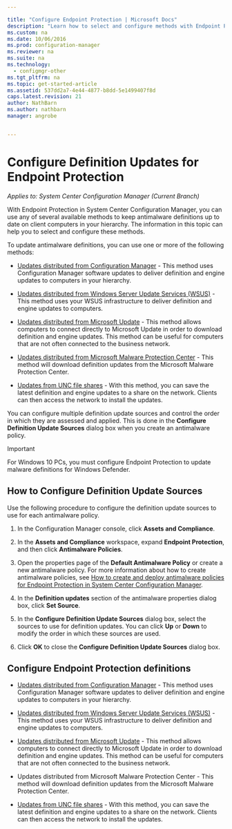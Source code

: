 ```yaml
---

title: "Configure Endpoint Protection | Microsoft Docs"
description: "Learn how to select and configure methods with Endpoint Protection in System Center Configuration Manager to keep antimalware definitions up to date on client computers."
ms.custom: na
ms.date: 10/06/2016
ms.prod: configuration-manager
ms.reviewer: na
ms.suite: na
ms.technology:
  - configmgr-other
ms.tgt_pltfrm: na
ms.topic: get-started-article
ms.assetid: 537dd2a7-4e44-4877-b8dd-5e1499407f8d
caps.latest.revision: 21
author: NathBarn
ms.author: nathbarn
manager: angrobe


---
```


#  Configure Definition Updates for Endpoint Protection  *Applies to: System Center Configuration Manager (Current Branch)*
 With Endpoint Protection in System Center Configuration Manager, you can use any of several available methods to keep antimalware definitions up to date on client computers in your hierarchy. The information in this topic can help you to select and configure these methods.

 To update antimalware definitions, you can use one or more of the following methods:

-   [Updates distributed from Configuration Manager](endpoint-definitions-configmgr.md) - This method uses Configuration Manager software updates to deliver definition and engine updates to computers in your hierarchy.

-   [Updates distributed from Windows Server Update Services (WSUS)](endpoint-definitions-wsus.md) - This method uses your WSUS infrastructure to deliver definition and engine updates to computers.

-   [Updates distributed from Microsoft Update](endpoint-definitions-microsoft-updates.md) - This method allows computers to connect directly to Microsoft Update in order to download definition and engine updates. This method can be useful for computers that are not often connected to the business network.

-   [Updates distributed from Microsoft Malware Protection Center](endpoint-definitions-protection-center.md) - This method will download definition updates from the Microsoft Malware Protection Center.

-   [Updates from UNC file shares](endpoint-definitions-network.md) - With this method, you can save the latest definition and engine updates to a share on the network. Clients can then access the network to install the updates.

 You can configure multiple definition update sources and control the order in which they are assessed and applied. This is done in the **Configure Definition Update Sources** dialog box when you create an antimalware policy.

> [!IMPORTANT]
>  For Windows 10 PCs, you must configure Endpoint Protection to update malware definitions for Windows Defender.

## How to Configure Definition Update Sources
 Use the following procedure to configure the definition update sources to use for each antimalware policy.

1.  In the Configuration Manager console, click **Assets and Compliance**.

2.  In the **Assets and Compliance** workspace, expand **Endpoint Protection**, and then click **Antimalware Policies**.

3.  Open the properties page of the **Default Antimalware Policy** or create a new antimalware policy. For more information about how to create antimalware policies, see [How to create and deploy antimalware policies for Endpoint Protection in System Center Configuration Manager](endpoint-antimalware-policies.md).

4.  In the **Definition updates** section of the antimalware properties dialog box, click **Set Source**.

5.  In the **Configure Definition Update Sources** dialog box, select the sources to use for definition updates. You can click **Up** or **Down** to modify the order in which these sources are used.

6.  Click **OK** to close the **Configure Definition Update Sources** dialog box.

## Configure Endpoint Protection definitions

-   [Updates distributed from Configuration Manager](endpoint-definitions-configmgr.md) - This method uses Configuration Manager software updates to deliver definition and engine updates to computers in your hierarchy.

-   [Updates distributed from Windows Server Update Services (WSUS)](endpoint-definitions-wsus.md) - This method uses your WSUS infrastructure to deliver definition and engine updates to computers.

-   [Updates distributed from Microsoft Update](endpoint-definitions-microsoft-updates.md) - This method allows computers to connect directly to Microsoft Update in order to download definition and engine updates. This method can be useful for computers that are not often connected to the business network.

-   Updates distributed from Microsoft Malware Protection Center - This method will download definition updates from the Microsoft Malware Protection Center.

-   [Updates from UNC file shares](endpoint-definitions-network.md) - With this method, you can save the latest definition and engine updates to a share on the network. Clients can then access the network to install the updates.
